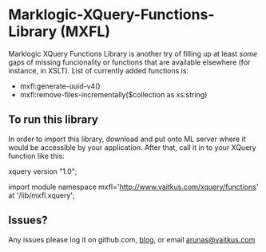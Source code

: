 Marklogic-XQuery-Functions-Library (MXFL)
============================

Marklogic XQuery Functions Library is another try of filling up at least _some_ gaps of missing funcionality or functions that are available elsewhere (for instance, in XSLT).
List of currently added functions is:
* mxfl:generate-uuid-v4()
* mxfl:remove-files-incrementally($collection as xs:string) 

To run this library
----------------------------
In order to import this library, download and put onto ML server where it would be accessible by your application. After that, call it in to your XQuery function like this:

xquery version "1.0";
 
import module namespace mxfl='http://www.vaitkus.com/xquery/functions' at '/lib/mxfl.xquery';


Issues?
----------------------------
Any issues please log it on github.com, [blog](http://www.vaitkus.com),
or email arunas@vaitkus.com


